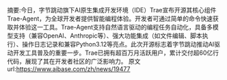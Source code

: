 摘要:今日，字节跳动旗下AI原生集成开发环境（IDE）Trae宣布开源其核心组件Trae-Agent，为全球开发者提供智能编程体验。开发者可通过简单的命令快速获取并体验这一工具。Trae-Agent支持自然语言驱动的编程任务自动化，具备多模型支持（兼容OpenAI、Anthropic等）、强大功能集成（如文件编辑、脚本执行）、操作日志记录和兼容Python3.12等亮点。此次开源标志着字节跳动推动AI驱动开发工具普及的重要一步。Trae已拥有超百万月活跃用户，累计交付超60亿行代码，展现了其在开发者社区的广泛影响力。
原文url:https://www.aibase.com/zh/news/19477